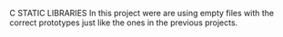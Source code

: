 C STATIC LIBRARIES
In this project were are using empty files with the correct 
prototypes just like the ones in the previous projects.
